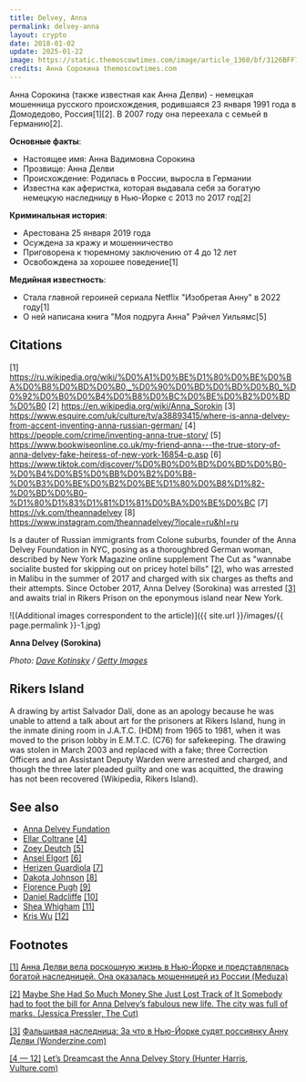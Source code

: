 ```yaml
---
title: Delvey, Anna
permalink: delvey-anna
layout: crypto
date: 2018-01-02
update: 2025-01-22
image: https://static.themoscowtimes.com/image/article_1360/bf/3126BFF7-ABB0-4477-95F4-96C60EC6E82F.jpeg
credits: Анна Сорокина themoscowtimes.com
---
```


Анна Сорокина (также известная как Анна Делви) - немецкая мошенница русского происхождения, родившаяся 23 января 1991 года в Домодедово, Россия[1][2]. В 2007 году она переехала с семьей в Германию[2].

**Основные факты**:
- Настоящее имя: Анна Вадимовна Сорокина
- Прозвище: Анна Делви
- Происхождение: Родилась в России, выросла в Германии
- Известна как аферистка, которая выдавала себя за богатую немецкую наследницу в Нью-Йорке с 2013 по 2017 год[2]

**Криминальная история**:
- Арестована 25 января 2019 года
- Осуждена за кражу и мошенничество
- Приговорена к тюремному заключению от 4 до 12 лет
- Освобождена за хорошее поведение[1]

**Медийная известность**:
- Стала главной героиней сериала Netflix "Изобретая Анну" в 2022 году[1]
- О ней написана книга "Моя подруга Анна" Рэйчел Уильямс[5]

## Citations

[1] https://ru.wikipedia.org/wiki/%D0%A1%D0%BE%D1%80%D0%BE%D0%BA%D0%B8%D0%BD%D0%B0,_%D0%90%D0%BD%D0%BD%D0%B0_%D0%92%D0%B0%D0%B4%D0%B8%D0%BC%D0%BE%D0%B2%D0%BD%D0%B0
[2] https://en.wikipedia.org/wiki/Anna_Sorokin
[3] https://www.esquire.com/uk/culture/tv/a38893415/where-is-anna-delvey-from-accent-inventing-anna-russian-german/
[4] https://people.com/crime/inventing-anna-true-story/
[5] https://www.bookwiseonline.co.uk/my-friend-anna---the-true-story-of-anna-delvey-fake-heiress-of-new-york-16854-p.asp
[6] https://www.tiktok.com/discover/%D0%B0%D0%BD%D0%BD%D0%B0-%D0%B4%D0%B5%D0%BB%D0%B2%D0%B8-%D0%B3%D0%BE%D0%B2%D0%BE%D1%80%D0%B8%D1%82-%D0%BD%D0%B0-%D1%80%D1%83%D1%81%D1%81%D0%BA%D0%BE%D0%BC
[7] https://vk.com/theannadelvey
[8] https://www.instagram.com/theannadelvey/?locale=ru&hl=ru

Is a dauter of Russian immigrants from Colone suburbs, founder of the Anna Delvey Foundation in NYC, posing as a thoroughbred German woman, described by New York Magazine online supplement The Cut as "wannabe socialite busted for skipping out on pricey hotel bills" <span id="a2">[\[2\]](#f2)</span>, who was arrested in Malibu in the summer of 2017 and charged with six charges as thefts and their attempts. Since October 2017, Anna Delvey (Sorokina) was arrested <span id="a3">[\[3\]](#f3)</span> and awaits trial in Rikers Prison on the eponymous island near New York.

![(Additional images correspondent to the article)]({{ site.url }}/images/{{ page.permalink }}-1.jpg)

**Anna Delvey (Sorokina)**

*Photo: [Dave Kotinsky](https://www.thecut.com/2018/06/anna-delvey-posts-instagram-from-rikers-island.html?fbclid=IwAR18oiZrMU2C_KKYY96IrvJZ6CFw5_xyBSaYlWaSkZfvUVLtJ7DZu6YMJQM) / [Getty Images](https://www.thecut.com/2018/06/anna-delvey-posts-instagram-from-rikers-island.html?fbclid=IwAR18oiZrMU2C_KKYY96IrvJZ6CFw5_xyBSaYlWaSkZfvUVLtJ7DZu6YMJQM)*


## Rikers Island

A drawing by artist Salvador Dalí, done as an apology because he was unable to attend a talk about art for the prisoners at Rikers Island, hung in the inmate dining room in J.A.T.C. (HDM) from 1965 to 1981, when it was moved to the prison lobby in E.M.T.C. (C76) for safekeeping. The drawing was stolen in March 2003 and replaced with a fake; three Correction Officers and an Assistant Deputy Warden were arrested and charged, and though the three later pleaded guilty and one was acquitted, the drawing has not been recovered (Wikipedia, Rikers Island).

## See also

+ [Anna Delvey Fundation](anna-delvey-fundation)
+ [Ellar Coltrane](coltrane-ellar) <span id="a4">[\[4\]](#f4)</span>
+ [Zoey Deutch](deutch-zoey) <span id="a4">[\[5\]](#f4)</span>
+ [Ansel Elgort](elgort-ansel) <span id="a4">[\[6\]](#f4)</span>
+ [Herizen Guardiola](guardiola-herizen) <span id="a4">[\[7\]](#f4)</span>
+ [Dakota Johnson](johnson-dakota) <span id="a4">[\[8\]](#f4)</span>
+ [Florence Pugh](pugh-florence) <span id="a4">[\[9\]](#f4)</span>
+ [Daniel Radcliffe](radcliffe-daniel) <span id="a4">[\[10\]](#f4)</span>
+ [Shea Whigham](whigham-shea) <span id="a4">[\[11\]](#f4)</span>
+ [Kris Wu](wu-kris) <span id="a4">[\[12\]](#f4)</span>

## Footnotes

[[1]](#a1) <span id="f1"></span> [Анна Делви вела роскошную жизнь в Нью-Йорке и представлялась богатой наследницей. Она оказалась мошенницей из России (Meduza)](https://meduza.io/feature/2018/06/03/anna-delvi-vela-roskoshnuyu-zhizn-v-nyu-yorke-sredi-znamenitostey-i-predstavlyalas-bogatoy-naslednitsey-ona-okazalas-moshennitsey-iz-rossii)

[[2]](#a2) <span id="f2"></span> [Maybe She Had So Much Money She Just Lost Track of It Somebody had to foot the bill for Anna Delvey’s fabulous new life. The city was full of marks. (Jessica Pressler, The Cut)](https://www.thecut.com/2018/05/how-anna-delvey-tricked-new-york.html)

[[3]](#a3) <span id="f3"></span> [Фальшивая наследница:
За что в Нью-Йорке судят россиянку Анну Делви (Wonderzine.com)](https://www.wonderzine.com/wonderzine/life/life/242349-anna-delvey)

[[4 — 12]](#a4) <span id="f4"></span> [Let’s Dreamcast the Anna Delvey Story (Hunter Harris, Vulture.com)](http://www.vulture.com/2018/05/anna-delvey-scammer-movie-dream-cast.html)
